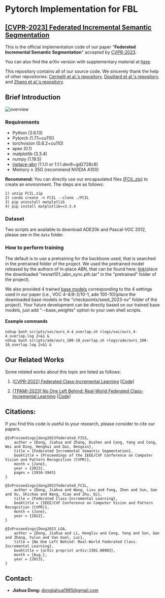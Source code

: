 # Pytorch Implementation for FBL

## [[CVPR-2023] Federated Incremental Semantic Segmentation](https://openaccess.thecvf.com/content/CVPR2023/html/Dong_Federated_Incremental_Semantic_Segmentation_CVPR_2023_paper.html)

This is the official implementation code of our paper "**Federated Incremental Semantic Segmentation**" accepted by [CVPR-2023](https://cvpr2023.thecvf.com/). 

You can also find the arXiv version with supplementary material at [here](https://arxiv.org/pdf/2304.04620.pdf).

This repository contains all of our source code. We sincerely thank the help of other repositories:
[Cermelli et al.'s repository](https://github.com/fcdl94/MiB), [Douillard et al.'s repository](https://github.com/arthurdouillard/CVPR2021_PLOP), and [Zhang et al.'s repository](https://github.com/zhangchbin/RCIL).

## Brief Introduction

![overview](./data/overview.png)

### Requirements

- Python (3.6.13)
- Pytorch (1.7.1+cu110)
- torchvision (0.8.2+cu110)
- apex (0.1)
- matplotlib (3.3.4)
- numpy (1.19.5)
- [inplace-abn](https://github.com/mapillary/inplace_abn) (1.1.0 or 1.1.1.dev6+gd2728c8)
- Memory $\geq$ 35G (recommend NVIDIA A100)


**Recommend:** You can directly use our encapsulated files [(FCIL.zip)](https://drive.google.com/file/d/1t3n8JH4L6HmjPPt0u-BMrt3wMh4YbdPQ/view?usp=sharing) to create an environment. The steps are as follows:
````
1) unzip FCIL.zip
2) conda create -n FCIL --clone ./FCIL
3) pip uninstall matplotlib
4) pip install matplotlib==3.3.4
````


### Dataset

Two scripts are available to download ADE20k and Pascal-VOC 2012, please see in the `data` folder.



### How to perform training

The default is to use a pretraining for the backbone used, that is searched in the pretrained folder of the project.
We used the pretrained model released by the authors of In-place ABN, that can be found here:
[link](https://github.com/arthurdouillard/CVPR2021_PLOP/releases/download/v1.0/resnet101_iabn_sync.pth.tar)(place the downloaded "resnet101_iabn_sync.pth.tar" in the "pretrained" folder of the project).

We also provided 4 trained [base models](https://drive.google.com/file/d/1eGF2p8sFZcmlv-cYGmtDZGxSB1H1PbZb/view?usp=sharing) corresponding to the 4 settings used in our paper (i.e., VOC 4-4/8-2/10-1, ade 100-10)(place the downloaded base models in the "checkpoints/seed_2023-ov" folder of the project). Your future development can be directly based on our trained base models, just add "--base_weights" option to your own shell scripts.


#### Example commands

````
nohup bash scripts/voc/ours_4-4_overlap.sh >logs/voc/ours_4-4_overlap.log 2>&1 &
nohup bash scripts/ade/ours_100-10_overlap.sh >logs/ade/ours_100-10_overlap.log 2>&1 &
````


## Our Related Works

Some related works about this topic are listed as follows:

1. [[CVPR-2022] Federated Class-Incremental Learning](https://openaccess.thecvf.com/content/CVPR2022/html/Dong_Federated_Class-Incremental_Learning_CVPR_2022_paper.html) [[Code]](https://github.com/conditionWang/FCIL)

2. [[TPAMI-2023] No One Left Behind: Real-World Federated Class-Incremental Learning](https://arxiv.org/abs/2302.00903v1) [[Code]](https://github.com/jiahuadong/lga)


## Citations:

If you find this code is useful to your research, please consider to cite our papers.

```
@InProceedings{dong2023federated_FISS,
    author = {Dong, Jiahua and Zhang, Duzhen and Cong, Yang and Cong, Wei and Ding, Henghui and Dai, Dengxin},
    title = {Federated Incremental Semantic Segmentation},
    booktitle = {Proceedings of the IEEE/CVF Conference on Computer Vision and Pattern Recognition (CVPR)},
    month = {June},
    year = {2023},
    pages = {3934-3943}
}
```
```
@InProceedings{dong2022federated_FCIL,
    author = {Dong, Jiahua and Wang, Lixu and Fang, Zhen and Sun, Gan and Xu, Shichao and Wang, Xiao and Zhu, Qi},
    title = {Federated Class-Incremental Learning},
    booktitle = {IEEE/CVF Conference on Computer Vision and Pattern Recognition (CVPR)},
    month = {June},
    year = {2022},
}
```
```
@InProceedings{Dong2023_LGA,
    author = {Dong, Jiahua and Li, Hongliu and Cong, Yang and Sun, Gan and Zhang, Yulun and Van Gool, Luc},
    title = {No One Left Behind: Real-World Federated Class-Incremental Learning},
    booktitle = {arXiv preprint arXiv:2302.00903},
    month = {Aug.},
    year = {2023},
}
```

## Contact:

* **Jiahua Dong:** dongjiahua1995@gmail.com
